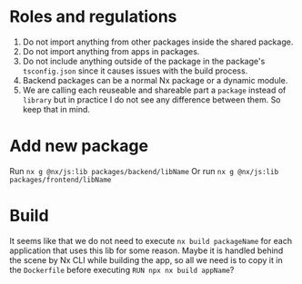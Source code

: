 # Roles and regulations

1. Do not import anything from other packages inside the shared package.
2. Do not import anything from apps in packages.
3. Do not include anything outside of the package in the package's `tsconfig.json` since it causes issues with the build process.
4. Backend packages can be a normal Nx package or a dynamic module.
5. We are calling each reuseable and shareable part a `package` instead of `library` but in practice I do not see any difference between them. So keep that in mind.

# Add new package

Run `nx g @nx/js:lib packages/backend/libName`
Or run `nx g @nx/js:lib packages/frontend/libName`

# Build

It seems like that we do not need to execute `nx build packageName` for each application that uses this lib for some reason. Maybe it is handled behind the scene by Nx CLI while building the app, so all we need is to copy it in the `Dockerfile` before executing `RUN npx nx build appName`?
